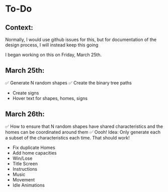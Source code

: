 
# To-Do

## Context:

Normally, I would use github issues for this, but for documentation of the design process, I will instead keep this going

I began working on this on Friday, March 25th.

## March 25th:

 :white_check_mark: Generate N random shapes
 :white_check_mark: Create the binary tree paths
 - Create signs
 - Hover text for shapes, homes, signs

## March 26th:

 :white_check_mark: How to ensure that N random shapes have shared characteristics and the homes can be coordinated around them
    :white_check_mark: Oooh! Idea: Only generate each a subset of the characteristics each time. That should work!

 - Fix duplicate Homes
 - Add home capacities
 - Win/Lose
 - Title Screen
 - Instructions
 - Music
 - Movement
 - Idle Animations
